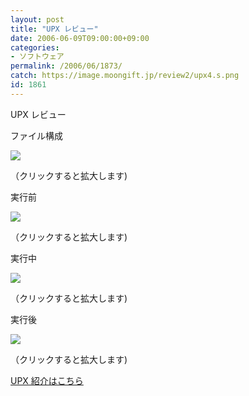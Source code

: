 ```yaml
---
layout: post
title: "UPX レビュー"
date: 2006-06-09T09:00:00+09:00
categories:
- ソフトウェア
permalink: /2006/06/1873/
catch: https://image.moongift.jp/review2/upx4.s.png
id: 1861
---
```

UPX レビュー  
<!--more-->

ファイル構成

  

[![](https://image.moongift.jp/review2/upx1.s.png)](https://image.moongift.jp/review2/upx1.png)  
  
（クリックすると拡大します)

  

実行前

  

[![](https://image.moongift.jp/review2/upx2.s.png)](https://image.moongift.jp/review2/upx2.png)  
  
（クリックすると拡大します)

  

実行中

  

[![](https://image.moongift.jp/review2/upx4.s.png)](https://image.moongift.jp/review2/upx4.png)  
  
（クリックすると拡大します)

  

実行後

  

[![](https://image.moongift.jp/review2/upx3.s.png)](https://image.moongift.jp/review2/upx3.png)  
  
（クリックすると拡大します)

  

[UPX 紹介はこちら](http://oss.moongift.jp/intro/i-1866.html)

